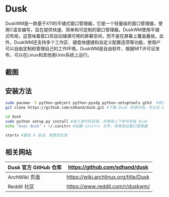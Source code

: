 # Dusk

DuskWM是一款基于X11的平铺式窗口管理器，它是一个轻量级的窗口管理器，使用C语言编写，旨在提供快速、简单和可定制的窗口管理器。DuskWM使用平铺式布局，这意味着窗口将自动铺满可用的屏幕空间，而不是在屏幕上覆盖叠放。此外，DuskWM还支持多个工作区、键盘快捷键和自定义配置选项等功能，使用户可以自由定制和管理自己的工作环境。DuskWM是自由软件，根据MIT许可证发布，可以在Linux和其他类Unix系统上运行。

## 截图



## 安装方法

```bash
sudo pacman -S python-gobject python-pyxdg python-setuptools gtk3  #安装必要的软件包
git clone https://github.com/sdhand/dusk.git #下载 Dusk 的源代码。可以在 GitHub 上获取最新的源代码

cd dusk
sudo python setup.py install #进入源代码目录，并使用上下命令安装 Dusk
echo "exec dusk" > ~/.xinitrc #创建 xinitrc 文件，用来启动窗口管理器

startx #重启 X 会话，使更改生效
```



## 相关网站

| Dusk 官方 GitHub 仓库 | https://github.com/sdhand/dusk        |
| --------------------- | ------------------------------------- |
| ArchWiki 页面         | https://wiki.archlinux.org/title/Dusk |
| Reddit 社区           | https://www.reddit.com/r/duskwm/      |


